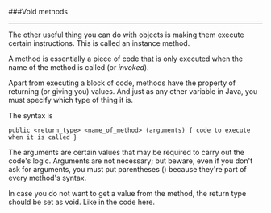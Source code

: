 ###Void methods
***

The other useful thing you can do with objects is making them execute certain instructions. This is called an instance method.

A method is essentially a piece of code that is only executed when the name of the method is called (or *invoked*).

Apart from executing a block of code, methods have the property of returning (or giving you) values.
And just as any other variable in Java, you must specify which type of thing it is.

The syntax is

`public <return_type> <name_of_method> (arguments)
{ code to execute when it is called }`

The arguments are certain values that may be required to carry out the code's logic.
Arguments are not necessary; but beware, even if you don't ask for arguments, you must put parentheses ()
because they're part of every method's syntax.

In case you do not want to get a value from the method, the return type should be set as void.
Like in the code here.